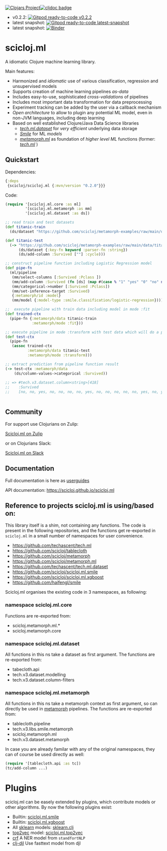 [![Clojars Project](https://img.shields.io/clojars/v/scicloj/scicloj.ml.svg)](https://clojars.org/scicloj/scicloj.ml/)[![cljdoc badge](https://cljdoc.org/badge/scicloj/scicloj.ml)](https://cljdoc.org/d/scicloj/scicloj.ml)
- v0.2.2: [![Gitpod ready-to-code v0.2.2](https://img.shields.io/badge/Gitpod-ready--to--code-908a85?logo=gitpod)](https://gitpod.io/#https://github.com/scicloj/scicloj.ml/tree/v0.2.2)
- latest snapshot: [![Gitpod ready-to-code latest-snapshot](https://img.shields.io/badge/Gitpod-ready--to--code-908a85?logo=gitpod)](https://gitpod.io/#https://github.com/scicloj/scicloj.ml)
- latest snapshot: [![Binder](https://mybinder.org/badge_logo.svg)](https://mybinder.org/v2/gh/scicloj/scicloj.ml/HEAD?filepath=docs%2Fquickstart.ipynb)

# scicloj.ml

A idiomatic Clojure machine learning library.

Main features:
- Harmonized and *idiomatic* use of various classification, regression and unsupervised models 
- Supports creation of machine learning pipelines *as-data*
- Includes easy-to-use, sophisticated *cross-validations* of pipelines
- Includes most important data transformation for data preprocessing
- Experiment tracking can be added by the user via a callback mechanism
- *Open architecture* to allow to plugin any potential ML model, even in non-JVM languages, including deep learning
- Based on well established Clojure/Java Data Science libraries
    - [*tech.ml.dataset*](https://github.com/techascent/tech.ml.dataset) for *very efficient* underlying data storage
    - [*Smile*](https://haifengl.github.io/) for ML *models*
    - [*metamorph.ml*](https://github.com/scicloj/metamorph.ml) as foundation of *higher level ML* functions
       (former: [*tech.ml*](https://github.com/techascent/tech.ml) )

## Quickstart

Dependencies: 

``` clojure
{:deps
 {scicloj/scicloj.ml {:mvn/version "0.2.0"}}}
```


Code:

```clojure
(require '[scicloj.ml.core :as ml]
         '[scicloj.ml.metamorph :as mm]
         '[scicloj.ml.dataset :as ds])

;; read train and test datasets
(def titanic-train
  (ds/dataset "https://github.com/scicloj/metamorph-examples/raw/main/data/titanic/train.csv" {:key-fn keyword :parser-fn :string}))

(def titanic-test
  (-> "https://github.com/scicloj/metamorph-examples/raw/main/data/titanic/test.csv"
      (ds/dataset {:key-fn keyword :parser-fn :string})
      (ds/add-column :Survived [""] :cycle)))

;; construct pipeline function including Logistic Regression model
(def pipe-fn
  (ml/pipeline
   (mm/select-columns [:Survived :Pclass ])
   (mm/add-column :Survived (fn [ds] (map #(case % "1" "yes" "0" "no" nil "") (:Survived ds))))
   (mm/categorical->number [:Survived :Pclass])
   (mm/set-inference-target :Survived)
   {:metamorph/id :model}
   (mm/model {:model-type :smile.classification/logistic-regression})))

;;  execute pipeline with train data including model in mode :fit
(def trained-ctx
  (pipe-fn {:metamorph/data titanic-train
            :metamorph/mode :fit}))

;; execute pipeline in mode :transform with test data which will do a prediction 
(def test-ctx
  (pipe-fn
   (assoc trained-ctx
          :metamorph/data titanic-test
          :metamorph/mode :transform)))

;; extract prediction from pipeline function result
(-> test-ctx :metamorph/data
    (ds/column-values->categorical :Survived))
    
;; => #tech.v3.dataset.column<string>[418]
;;    :Survived
;;    [no, no, yes, no, no, no, no, yes, no, no, no, no, no, yes, no, yes, yes, no, no, no...]   
                
```

## Community
For support use Clojurians on Zulip:

[Scicloj.ml on Zulip](https://clojurians.zulipchat.com/#narrow/stream/283491-scicloj.2Eml-dev)

or on Clojurians Slack:

[Scicloj.ml on Slack](https://app.slack.com/client/T03RZGPFR/C02KKT03HV5/thread/CQT1NFF4L-1635769673.041400)


## Documentation


Full documentation is here as [userguides](https://github.com/scicloj/scicloj.ml-tutorials)

API documentation:
https://scicloj.github.io/scicloj.ml


## Reference to projects scicloj.ml is using/based on:

This library itself is a shim, not containing any functions.
The code is present in the following repositories, and the functions get re-exported in `scicloj.ml` in a 
small number of namespaces for user convenience.


* https://github.com/techascent/tech.ml
* https://github.com/scicloj/tablecloth
* https://github.com/scicloj/metamorph
* https://github.com/scicloj/metamorph.ml 
* https://github.com/techascent/tech.ml.dataset
* https://github.com/scicloj/scicloj.ml.smile
* https://github.com/scicloj/scicloj.ml.xgboost
* https://github.com/haifengl/smile


Scicloj.ml organises the existing code in 3 namespaces, as following:

### namespace scicloj.ml.core
Functions are re-exported from:

* scicloj.metamorph.ml.*
* scicloj.metamorph.core

### namespace scicloj.ml.dataset
All functions in this ns take a dataset as first argument.
The functions are re-exported from:

* tabecloth.api
* tech.v3.dataset.modelling
* tech.v3.dataset.column-filters

### namespace scicloj.ml.metamorph
All functions in this ns take a metamorph context as first argument,
so can directly be used in [metamorph](https://github.com/scicloj/metamorph) pipelines.
The functions are re-exported from:

* tablecloth.pipeline
* tech.v3.libs.smile.metamorph
* scicloj.metamorph.ml
* tech.v3.dataset.metamorph


In case you are already familar with any of the original namespaces, they can of course be used directly as well:

```clojure
(require '[tablecloth.api :as tc])
(tc/add-column ...)
```
# Plugins

scicloj.ml can be easely extended by plugins, which contribute models or other algorithms.
By now the following plugins exist:

* Builtin: [scicloj.ml.smile](https://github.com/scicloj/scicloj.ml.smile)
* Builtin: [scicloj.ml.xgboost](https://github.com/scicloj/scicloj.ml.xgboost)
* All [sklearn](https://scikit-learn.org/stable/index.html) models: [sklearn.clj](https://github.com/scicloj/sklearn-clj)
* [top2vec](https://github.com/ddangelov/Top2Vec) model: [scicloj.ml.top2vec](https://github.com/scicloj/scicloj.ml.top2vec)
* [crf](https://github.com/scicloj/scicloj.ml.crf) A NER model from `standfortNLP`
* [clj-djl](https://github.com/scicloj/scicloj.ml.clj-djl) Use fasttext model from djl
